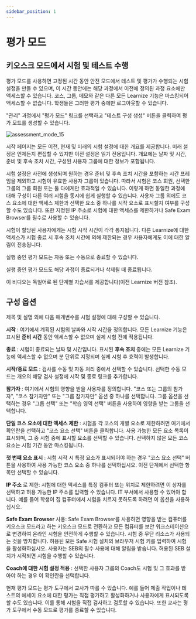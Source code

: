 ```yaml
---
sidebar_position: 1
---
```



# 평가 모드

## 키오스크 모드에서 시험 및 테스트 수행

평가 모드를 사용하면 고정된 시간 동안 안전 모드에서 테스트 및 평가가 수행되는 시험 설정을 만들 수 있으며, 이 시간 동안에는 해당 과정에서 이전에 정의된 과정 요소에만 액세스할 수 있습니다. 코스, 그룹, 메모와 같은 다른 모든 Learnize 기능은 마스킹되어 액세스할 수 없습니다. 학생들은 그러한 평가 중에만 로그아웃할 수 있습니다.

"관리" 과정에서 "평가 모드" 링크를 선택하고 "테스트 구성 생성" 버튼을 클릭하여 평가 모드를 생성할 수 있습니다.

![assessment_mode_15](/img/e-assessment/assessment_mode_15.png)

시작 페이지는 모든 이전, 현재 및 미래의 시험 설정에 대한 개요를 제공합니다. 미래 설정은 언제든지 편집할 수 있지만 이전 설정은 읽기 전용입니다. 개요에는 날짜 및 시간, 준비 및 후속 조치 시간, 구성된 사용자 그룹에 대한 정보가 포함됩니다.

시험 설정은 사전에 생성되며 원하는 경우 준비 및 후속 조치 시간을 포함하는 시간 프레임을 제외하고 시험이 유효한 사용자 그룹이 있습니다. 따라서 시험은 코스 회원, 선택한 그룹의 그룹 회원 또는 둘 다에게만 효과적일 수 있습니다. 이렇게 하면 동일한 과정에 대해 구성이 다른 여러 시험을 동시에 쉽게 실행할 수 있습니다. 사용자 그룹 외에도 코스 요소에 대한 액세스 제한과 선택한 요소 중 하나를 시작 요소로 표시할지 여부를 구성할 수도 있습니다. 또한 지정된 IP 주소로 시험에 대한 액세스를 제한하거나 Safe Exam Browser를 필수로 사용할 수 있습니다.

시험이 할당된 사용자에게는 시험 시작 시간이 각각 통지됩니다. 다른 Learnize에 대한 액세스가 시험 종료 시 후속 조치 시간에 의해 제한되는 경우 사용자에게도 이에 대한 알림이 전송됩니다.

실행 중인 평가 모드는 자동 또는 수동으로 종료할 수 있습니다.


실행 중인 평가 모드도 해당 과정이 종료되거나 삭제될 때 종료됩니다.

이 비디오는 독일어로 된 단계별 자습서를 제공합니다(이전 Learnize 버전 참조).

## 구성 옵션

제목 및 설명 외에 다음 매개변수를 시험 설정에 대해 구성할 수 있습니다.

**시작** : 여기에서 계획된 시험의 날짜와 시작 시간을 정의합니다. 모든 Learnize 기능은 표시된 **준비 시간** 동안 액세스할 수 없으며 실제 시험 전에 적용됩니다.

**종료** : 시험이 종료되는 날짜 및 시간입니다. 표시된 **후속 조치** 중에는 모든 Learnize 기능에 액세스할 수 없으며 분 단위로 지정되며 실제 시험 후 효력이 발생합니다.

**시작/종료 모드** : 검사를 수동 및 자동 처리 중에서 선택할 수 있습니다. 선택한 수동 모드는 개요의 해당 검사 설정에 시작 및 종료 링크를 추가합니다.

**참가자** : 여기에서 시험의 영향을 받을 사용자를 정의합니다. "코스 또는 그룹의 참가자", "코스 참가자만" 또는 "그룹 참가자만" 옵션 중 하나를 선택합니다. 그룹 옵션을 선택하는 경우 "그룹 선택" 또는 "학습 영역 선택" 버튼을 사용하여 영향을 받는 그룹을 선택합니다.

**단일 코스 요소에 대한 액세스 제한** : 시험을 각 코스의 개별 요소로 제한하려면 여기에서 확인란을 선택하고 "코스 요소 선택" 버튼을 클릭합니다. 사용 가능한 모든 요소 목록이 표시되며, 그 중 시험 중에 표시할 요소를 선택할 수 있습니다. 선택하지 않은 모든 코스 요소는 시험 기간 동안 마스킹됩니다.

**첫 번째 요소 표시** : 시험 시작 시 특정 요소가 표시되어야 하는 경우 "코스 요소 선택" 버튼을 사용하여 사용 가능한 코스 요소 중 하나를 선택하십시오. 이전 단계에서 선택한 항목만 선택할 수 있습니다.

**IP 주소** 로 제한: 시험에 대한 액세스를 특정 컴퓨터 또는 위치로 제한하려면 이 상자를 선택하고 허용 가능한 IP 주소를 입력할 수 있습니다. IT 부서에서 사용할 수 있어야 합니다. 예를 들어 학생이 집 컴퓨터에서 시험을 치르지 못하도록 하려면 이 옵션을 사용하십시오.

**Safe Exam Browser** 사용: Safe Exam Browser를 사용하면 영향을 받는 컴퓨터를 키오스크 모드라고 하는 키오스크 모드로 전환하고 모든 컴퓨터를 보안 워크스테이션으로 변경하여 온라인 시험을 안전하게 수행할 수 있습니다. 시험 중 무단 리소스가 사용되는 것을 방지합니다. 허용된 모든 Safe 시험 설치의 브라우저 시험 키를 입력하여 시험을 활성화하십시오. 사용자는 SEB의 필수 사용에 대해 알림을 받습니다. 허용된 SEB 설치가 시작되면 시험을 수행할 수 있습니다.

**Coach에 대한 시험 설정 적용** : 선택한 사용자 그룹의 Coach도 시험 및 그 효과를 받아야 하는 경우 이 확인란을 선택합니다.

현재 평가 모드는 평가 도구에서 교사가 따를 수 있습니다. 예를 들어 제출 작업이나 테스트의 에세이 요소에 대한 평가는 직접 평가하고 활성화하거나 사용자에게 표시되도록 할 수도 있습니다. 이를 통해 시험을 직접 검사하고 검토할 수 있습니다. 또한 교사는 평가 도구에서 수동 모드로 평가를 종료할 수 있습니다.
